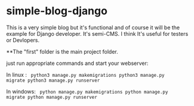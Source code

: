# simple-blog-django
This is a very simple blog but it's functional and of course it will be the example for Django developer.
It's semi-CMS. I think It's useful for testers or Devlopers.

**The "first" folder is the main project folder. 

just run appropriate commands and start your webserver:

In linux :
<code>
python3 manage.py makemigrations
python3 manage.py migrate
python3 manage.py runserver
</code>

In windows:
<code>
python manage.py makemigrations
python manage.py migrate
python manage.py runserver
